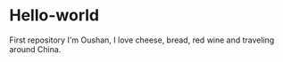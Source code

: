 # Hello-world
First repository
I'm Oushan, I love cheese, bread, red wine and traveling around China.
